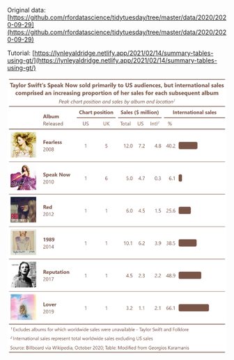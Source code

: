 Original data:
[https://github.com/rfordatascience/tidytuesday/tree/master/data/2020/2020-09-29](https://github.com/rfordatascience/tidytuesday/tree/master/data/2020/2020-09-29)

Tutorial:
[https://lynleyaldridge.netlify.app/2021/02/14/summary-tables-using-gt/](https://lynleyaldridge.netlify.app/2021/02/14/summary-tables-using-gt/)

![](plots/swift-albums.png)
